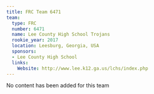 ```yaml
---
title: FRC Team 6471
team:
  type: FRC
  number: 6471
  name: Lee County High School Trojans
  rookie_year: 2017
  location: Leesburg, Georgia, USA
  sponsors:
  - Lee County High School
  links:
    Website: http://www.lee.k12.ga.us/lchs/index.php
---
```


No content has been added for this team